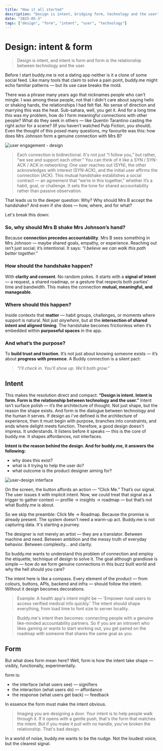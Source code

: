 ```yaml
---
title: "How it all started"
description: "Design is intent, bridging form, technology and the user"
date: "2025-05-3"
tags: ["design", "form", "intent", "user", "technology"]
---
```


# Design: intent & form

> Design is intent, and intent is form and form is the relationship between technology and the user.

Before I start buddy.me is not a dating app neither is it a clone of some social feed. Like many tools that claim to solve a pain point, buddy.me might echo familiar patterns — but its use case breaks the mold.

There was a phrase many years ago that nicknames people who can't mingle. I was among these people, not that I didn't care about saying hello or shaking hands, the relationships I had felt flat. No sense of direction and marrying this was the heat. Sub-sahara, well, you get it. And for a long time this was my problem, how do I form meaningful connections with other people? What do they seek in others — like Quentin Tarantino casting the right actor for a scene? (If you haven’t watched Pulp Fiction, you should). Even the thought of this posed many questions, my favourite was this: how does Mrs Johnson form a genuine connection with Mrs B? 

![user engagement - design](/images/user-engagement.svg)

> Each connection is bidirectional. It's not just “I follow you,” but rather, “we see and support each other.” You can think of it like a SYN / SYN-ACK / ACK in networking: One user reaches out (SYN), the other acknowledges with interest (SYN-ACK), and the initial user affirms the connection (ACK). This mutual handshake establishes a social contract — an agreement that “we’re in this together,” whether it’s a habit, goal, or challenge. It sets the tone for shared accountability rather than passive observation.

That leads us to the deeper question: Why? Why should Mrs B accept the handshake? And even if she does — how, where, and for what?

Let's break this down: 

### So, **why** should Mrs B shake Mrs Johnson’s hand?

Because **connection precedes accountability**. Mrs B sees something in Mrs Johnson — maybe shared goals, empathy, or experience. Reaching out isn’t just social; it’s intentional. It says: *“I believe we can walk this path better together.”*

### **How** should the handshake happen?

With **clarity and consent**. No random pokes. It starts with a **signal of intent** — a request, a shared roadmap, or a gesture that respects both parties’ time and bandwidth. This makes the connection **mutual, meaningful, and manageable**.

### **Where** should this happen?

Inside contexts that **matter** — habit groups, challenges, or moments where support is natural. Not just *anywhere*, but at the **intersection of shared intent and aligned timing**. The handshake becomes frictionless when it’s embedded within **purposeful spaces** in the app.

### And **what’s the purpose**?

To **build trust and traction**. It’s not just about knowing someone exists — it’s about **progress with presence**. A Buddy connection is a silent pact:

> *“I’ll check in. You’ll show up. We’ll both grow.”*

## Intent

This makes the resolution direct and compact:
**“Design is intent. Intent is form. Form is the relationship between technology and the user.”** Intent isn’t surface polish — it’s the architecture of thought. Not just shape, but the reason the shape exists. And form is the dialogue between technology and the human it serves. If design as i've defined is the architecture of experience, then it must begin with purpose, branches into constraints, and ends where delight meets function. Therefore, a good design doesn't impress. It understands. It listens before it speaks — this is the core of buddy.me. It shapes affordances, not interfaces.

**Intent is the reason behind the design. And for buddy.me, it answers the following:**

- why does this exist? 
- what is it trying to help the user do?
- what outcome is the product designer aiming for? 

![user-design interface](/images/user-design-buddy.svg)

On the screen, the button affords an action — “Click Me.” That’s our signal. The user issues it with implicit intent. Now, we could treat that signal as a trigger to gather context — profile → insights → roadmap — but that’s not what Buddy.me is about.

So we skip the preamble:
Click Me → Roadmap.
Because the promise is already present. The system doesn't need a warm-up act. Buddy.me is not capturing data. It's starting a journey.

The designer is not merely an artist — they are a translator. Between machine and need. Between ambition and the messy truth of everyday behavior. Between complexity... and clarity. 

So buddy.me wants to understand this problem of connection and employ the etiquette, technique of design to solve it. The goal although grandiose is simple — how do we form genuine connections in this buzz built world and why the hell should you care? 

The intent here is like a compass. Every element of the product — from colours, buttons, APIs, backend and infra — should follow the intent. Without it design becomes decorations. 

> Example: A health app's intent might be — 'Empower rural users to access verified medical info quickly.' The intent should shape everything, from load time to font size to server locality. 

> Buddy.me's intent then becomes: connecting people with a genuine like-minded accountability partners. So if you are an introvert who likes gaming or wants to start working out, you get paired on the roadmap with someone that shares  the same goal as you. 

## Form 

But what does form mean here? Well, form is how the intent take shape — visibly, functionally, experimentally. 

form is:

- the interface (what users see) — signifiers
- the interaction (what users do) — affordance
- the response (what users get back) — feedback

In essence the form must make the intent obvious.
> Imaging you are designing a door. Your intent is to help people walk through it. If it opens with a gentle push, that's the form that matches the intent. But if you make it pull with no handle, you've broken the relationship. That's bad design.

In a world of noise, buddy.me wants to be the nudge. Not the loudest voice, but the clearest signal.












